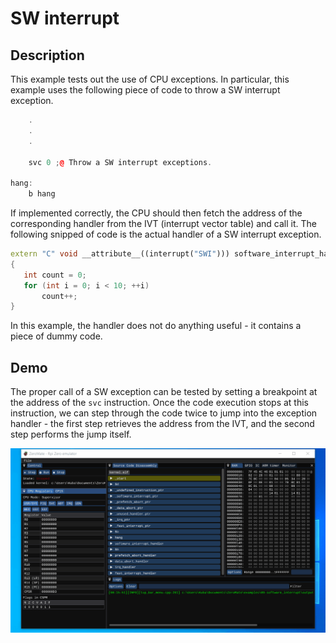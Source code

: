 # SW interrupt

## Description

This example tests out the use of CPU exceptions. In particular, this example uses the following piece of code to throw a SW interrupt exception.

```c++
    .
    .
    .

	svc 0 ;@ Throw a SW interrupt exceptions.

hang:
	b hang
```

 If implemented correctly, the CPU should then fetch the address of the corresponding handler from the IVT (interrupt vector table) and call it. The following snipped of code is the actual handler of a SW interrupt exception.

 ```c++
 extern "C" void __attribute__((interrupt("SWI"))) software_interrupt_handler()
{
    int count = 0;
    for (int i = 0; i < 10; ++i)
        count++;
}
 ``` 

In this example, the handler does not do anything useful - it contains a piece of dummy code.

## Demo

The proper call of a SW exception can be tested by setting a breakpoint at the address of the `svc` instruction. Once the code execution stops at this instruction, we can step through the code twice to jump into the exception handler - the first step retrieves the address from the IVT, and the second step performs the jump itself.

<img src="../../misc/screenshots/examples/10-software_interrupt.gif">